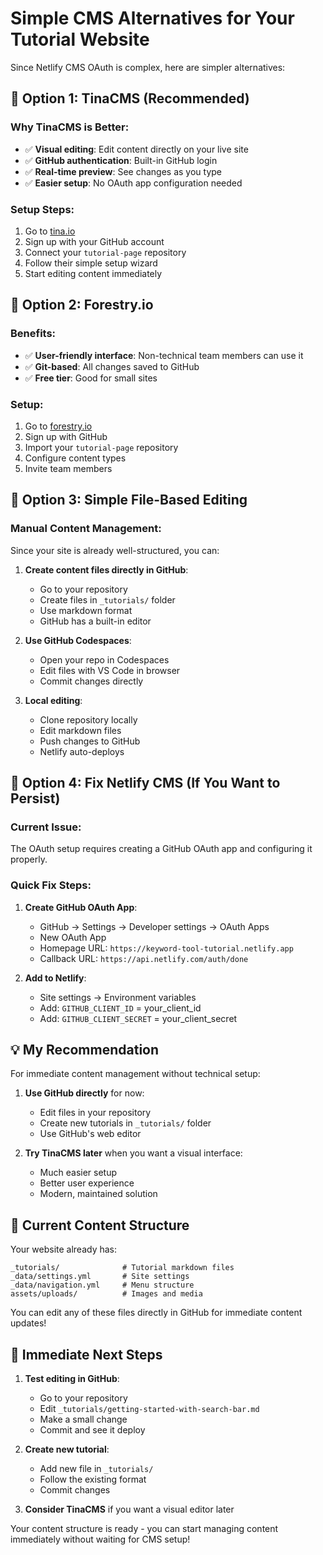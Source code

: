 # Simple CMS Alternatives for Your Tutorial Website

Since Netlify CMS OAuth is complex, here are simpler alternatives:

## 🚀 **Option 1: TinaCMS (Recommended)**

### Why TinaCMS is Better:
- ✅ **Visual editing**: Edit content directly on your live site
- ✅ **GitHub authentication**: Built-in GitHub login
- ✅ **Real-time preview**: See changes as you type
- ✅ **Easier setup**: No OAuth app configuration needed

### Setup Steps:
1. Go to [tina.io](https://tina.io)
2. Sign up with your GitHub account
3. Connect your `tutorial-page` repository
4. Follow their simple setup wizard
5. Start editing content immediately

## 🎯 **Option 2: Forestry.io**

### Benefits:
- ✅ **User-friendly interface**: Non-technical team members can use it
- ✅ **Git-based**: All changes saved to GitHub
- ✅ **Free tier**: Good for small sites

### Setup:
1. Go to [forestry.io](https://forestry.io)
2. Sign up with GitHub
3. Import your `tutorial-page` repository
4. Configure content types
5. Invite team members

## 📝 **Option 3: Simple File-Based Editing**

### Manual Content Management:
Since your site is already well-structured, you can:

1. **Create content files directly in GitHub**:
   - Go to your repository
   - Create files in `_tutorials/` folder
   - Use markdown format
   - GitHub has a built-in editor

2. **Use GitHub Codespaces**:
   - Open your repo in Codespaces
   - Edit files with VS Code in browser
   - Commit changes directly

3. **Local editing**:
   - Clone repository locally
   - Edit markdown files
   - Push changes to GitHub
   - Netlify auto-deploys

## 🔧 **Option 4: Fix Netlify CMS (If You Want to Persist)**

### Current Issue:
The OAuth setup requires creating a GitHub OAuth app and configuring it properly.

### Quick Fix Steps:
1. **Create GitHub OAuth App**:
   - GitHub → Settings → Developer settings → OAuth Apps
   - New OAuth App
   - Homepage URL: `https://keyword-tool-tutorial.netlify.app`
   - Callback URL: `https://api.netlify.com/auth/done`

2. **Add to Netlify**:
   - Site settings → Environment variables
   - Add: `GITHUB_CLIENT_ID` = your_client_id
   - Add: `GITHUB_CLIENT_SECRET` = your_client_secret

## 💡 **My Recommendation**

For immediate content management without technical setup:

1. **Use GitHub directly** for now:
   - Edit files in your repository
   - Create new tutorials in `_tutorials/` folder
   - Use GitHub's web editor

2. **Try TinaCMS later** when you want a visual interface:
   - Much easier setup
   - Better user experience
   - Modern, maintained solution

## 📁 **Current Content Structure**

Your website already has:
```
_tutorials/              # Tutorial markdown files
_data/settings.yml       # Site settings
_data/navigation.yml     # Menu structure
assets/uploads/          # Images and media
```

You can edit any of these files directly in GitHub for immediate content updates!

## 🚀 **Immediate Next Steps**

1. **Test editing in GitHub**:
   - Go to your repository
   - Edit `_tutorials/getting-started-with-search-bar.md`
   - Make a small change
   - Commit and see it deploy

2. **Create new tutorial**:
   - Add new file in `_tutorials/`
   - Follow the existing format
   - Commit changes

3. **Consider TinaCMS** if you want a visual editor later

Your content structure is ready - you can start managing content immediately without waiting for CMS setup!
